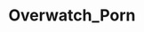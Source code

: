 ---
title: Overwatch_Porn
crosslinks:
- Rule34Overwatch
- u_imguralbumbot
- livven
- rule34
- youtubefactsbot
- Overwatch
- MassdropBot
- OverwatchCirclejerk
- HealSluts
- samespecies
- intercrural
- 3DPorncraft
- autourbanbot
- yiff
- boottoobig
- MassiveCock
- SmutBuddy
- OverwatchNSFW
- Allthewaythrough
- creepyasterisks
---